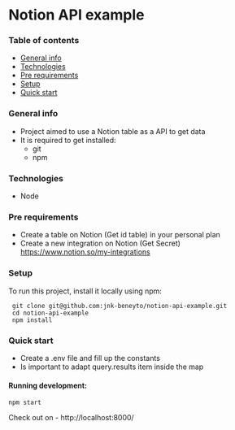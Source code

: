 # Notion API example

### Table of contents

- [General info](#general-info)
- [Technologies](#technologies)
- [Pre requirements](#pre-requirements)
- [Setup](#setup)
- [Quick start](#quick-start)

### General info

- Project aimed to use a Notion table as a API to get data
- It is required to get installed:
  - git
  - npm

### Technologies

- Node

### Pre requirements

- Create a table on Notion (Get id table) in your personal plan
- Create a new integration on Notion (Get Secret) https://www.notion.so/my-integrations

### Setup

To run this project, install it locally using npm:

```
 git clone git@github.com:jnk-beneyto/notion-api-example.git
 cd notion-api-example
 npm install

```

### Quick start

- Create a .env file and fill up the constants
- Is important to adapt query.results item inside the map

#### Running development:

```
npm start

```

Check out on - http://localhost:8000/

